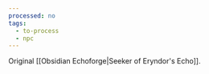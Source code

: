 ```yaml
---
processed: no
tags:
  - to-process
  - npc
---
```

Original [[Obsidian Echoforge|Seeker of Eryndor's Echo]].
